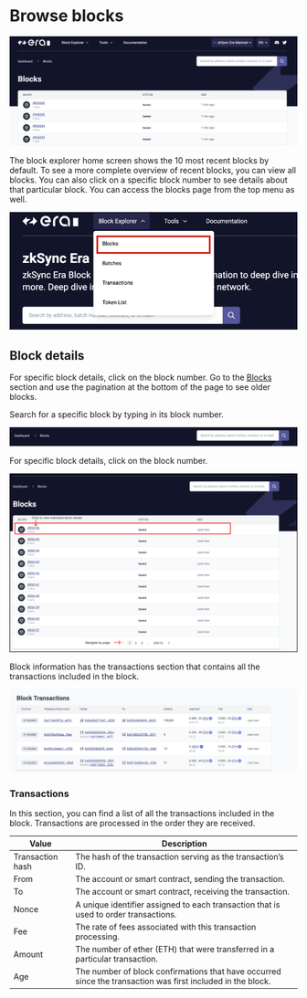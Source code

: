 # Browse blocks

![Browse blocks!](../../../assets/images/blocks.png "View blocks on zkSync")

The block explorer home screen shows the 10 most recent blocks by default. To see a more complete overview of recent blocks, you can view all blocks. You can also click on a specific block number to see details about that particular block.
You can access the blocks page from the top menu as well.

![Access the block page](../../../assets/images/block-menu.png "Blocks menu")

## Block details

For specific block details, click on the block number. Go to the [Blocks](https://explorer.zksync.io/blocks/) section and use the pagination at the bottom of the page to see older blocks.

Search for a specific block by typing in its block number.

![Search blocks](../../../assets/images/search-blocks.png "Search blocks")

For specific block details, click on the block number.

![View block](../../../assets/images/view-block.png "View block")

Block information has the transactions section that contains all the transactions included in the block.

![Single block page!](../../../assets/images/single-block.png "View a single block")

### Transactions

In this section, you can find a list of all the transactions included in the block. Transactions are processed in the order they are received.

| Value             | Description                                                                                                                                              |
| ----------------- | ------------------------------------------------------------------------------------------------------------------------------------------------------------------------------ |
| Transaction hash  | The hash of the transaction serving as the transaction’s ID.                                                                                             |
| From              | The account or smart contract, sending the transaction.                                                                                                  |
| To                | The account or smart contract, receiving the transaction.                                                                                                |
| Nonce             | A unique identifier assigned to each transaction that is used to order transactions.                                                                     |
| Fee               | The rate of fees associated with this transaction processing.                                                                                            |
| Amount            | The number of ether (ETH) that were transferred in a particular transaction.                                                                             |
| Age               | The number of block confirmations that have occurred since the transaction was first included in the block.                                              |
